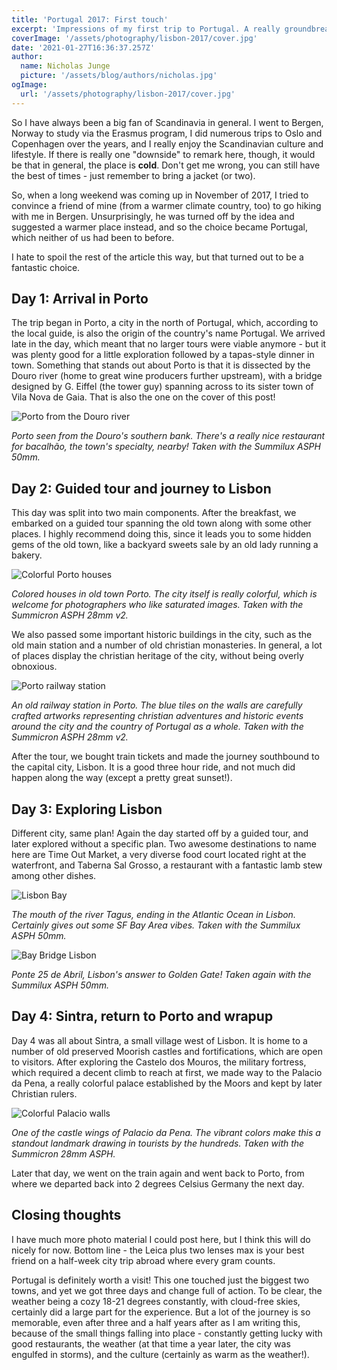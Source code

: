 ```yaml
---
title: 'Portugal 2017: First touch'
excerpt: 'Impressions of my first trip to Portugal. A really groundbreaking journey.'
coverImage: '/assets/photography/lisbon-2017/cover.jpg'
date: '2021-01-27T16:36:37.257Z'
author:
  name: Nicholas Junge
  picture: '/assets/blog/authors/nicholas.jpg'
ogImage:
  url: '/assets/photography/lisbon-2017/cover.jpg'
---
```


So I have always been a big fan of Scandinavia in general. I went to Bergen, Norway to study via the Erasmus program, 
I did numerous trips to Oslo and Copenhagen over the years, and I really enjoy the Scandinavian culture and lifestyle. If there is really one "downside" to remark here, though, it would be that in general, the place is **cold**. Don't get me wrong, you can still have the best of times - just remember to bring a jacket (or two).

So, when a long weekend was coming up in November of 2017, I tried to convince a friend of mine (from a warmer climate country, too) to go hiking with me in Bergen. Unsurprisingly, he was turned off by the idea and suggested a warmer place instead, and so the choice became Portugal, which neither of us had been to before. 

I hate to spoil the rest of the article this way, but that turned out to be a fantastic choice.

## Day 1: Arrival in Porto

The trip began in Porto, a city in the north of Portugal, which, according to the local guide, is also the origin of the country's name Portugal. We arrived late in the day, which meant that no larger tours were viable anymore - but it was plenty good for a little exploration followed by a tapas-style dinner in town. Something that stands out about Porto is that it is dissected by the Douro river (home to great wine producers further upstream), with a bridge designed by G. Eiffel (the tower guy) spanning across to its sister town of Vila Nova de Gaia. That is also the one on the cover of this post!

![Porto from the Douro river](/assets/photography/lisbon-2017/porto1.jpg)

*Porto seen from the Douro's southern bank. There's a really nice restaurant for bacalhão, the town's specialty, nearby! Taken with the Summilux ASPH 50mm.*

## Day 2: Guided tour and journey to Lisbon

This day was split into two main components. After the breakfast, we embarked on a guided tour spanning the old town along with some other places. I highly recommend doing this, since it leads you to some hidden gems of the old town, like a backyard sweets sale by an old lady running a bakery. 

![Colorful Porto houses](/assets/photography/lisbon-2017/porto2.jpg)

*Colored houses in old town Porto. The city itself is really colorful, which is welcome for photographers who like saturated images. Taken with the Summicron ASPH 28mm v2.*

We also passed some important historic buildings in the city, such as the old main station and a number of old christian monasteries. In general, a lot of places display the christian heritage of the city, without being overly obnoxious.

![Porto railway station](/assets/photography/lisbon-2017/porto3.jpg)

*An old railway station in Porto. The blue tiles on the walls are carefully crafted artworks representing christian adventures and historic events around the city and the country of Portugal as a whole. Taken with the Summicron ASPH 28mm v2.*

After the tour, we bought train tickets and made the journey southbound to the capital city, Lisbon. It is a good three hour ride, and not much did happen along the way (except a pretty great sunset!).

## Day 3: Exploring Lisbon

Different city, same plan! Again the day started off by a guided tour, and later explored without a specific plan. Two awesome destinations to name here are Time Out Market, a very diverse food court located right at the waterfront, and Taberna Sal Grosso, a restaurant with a fantastic lamb stew among other dishes.

![Lisbon Bay](/assets/photography/lisbon-2017/lisbon1.jpg)

*The mouth of the river Tagus, ending in the Atlantic Ocean in Lisbon. Certainly gives out some SF Bay Area vibes. Taken with the Summilux ASPH 50mm.*

![Bay Bridge Lisbon](/assets/photography/lisbon-2017/lisbon2.jpg)

*Ponte 25 de Abril, Lisbon's answer to Golden Gate! Taken again with the Summilux ASPH 50mm.*

## Day 4: Sintra, return to Porto and wrapup

Day 4 was all about Sintra, a small village west of Lisbon. It is home to a number of old preserved Moorish castles and fortifications, which are open to visitors. After exploring the Castelo dos Mouros, the military fortress, which required a decent climb to reach at first, we made way to the Palacio da Pena, a really colorful palace established by the Moors and kept by later Christian rulers. 

![Colorful Palacio walls](/assets/photography/lisbon-2017/lisbon3.jpg)

*One of the castle wings of Palacio da Pena. The vibrant colors make this a standout landmark drawing in tourists by the hundreds. Taken with the Summicron 28mm ASPH.*

Later that day, we went on the train again and went back to Porto, from where we departed back into 2 degrees Celsius Germany the next day.

## Closing thoughts

I have much more photo material I could post here, but I think this will do nicely for now. Bottom line - the Leica plus two lenses max is your best friend on a half-week city trip abroad where every gram counts.

Portugal is definitely worth a visit! This one touched just the biggest two towns, and yet we got three days and change full of action. To be clear, the weather being a cozy 18-21 degrees constantly, with cloud-free skies, certainly did a large part for the experience. But a lot of the journey is so memorable, even after three and a half years after as I am writing this, because of the small things falling into place - constantly getting lucky with good restaurants, the weather (at that time a year later, the city was engulfed in storms), and the culture (certainly as warm as the weather!).